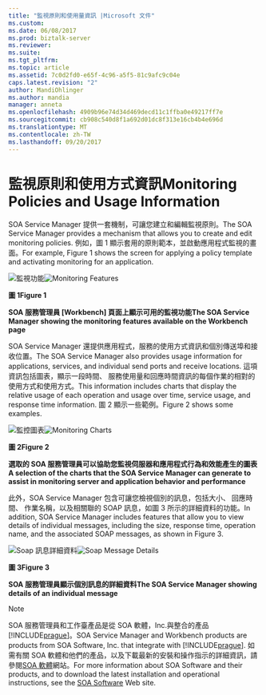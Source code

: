 ```yaml
---
title: "監視原則和使用量資訊 |Microsoft 文件"
ms.custom: 
ms.date: 06/08/2017
ms.prod: biztalk-server
ms.reviewer: 
ms.suite: 
ms.tgt_pltfrm: 
ms.topic: article
ms.assetid: 7c0d2fd0-e65f-4c96-a5f5-81c9afc9c04e
caps.latest.revision: "2"
author: MandiOhlinger
ms.author: mandia
manager: anneta
ms.openlocfilehash: 4909b96e74d34d469decd11c1ffba0e49217ff7e
ms.sourcegitcommit: cb908c540d8f1a692d01dc8f313e16cb4b4e696d
ms.translationtype: MT
ms.contentlocale: zh-TW
ms.lasthandoff: 09/20/2017
---
```

# <a name="monitoring-policies-and-usage-information"></a><span data-ttu-id="87e65-102">監視原則和使用方式資訊</span><span class="sxs-lookup"><span data-stu-id="87e65-102">Monitoring Policies and Usage Information</span></span>
<span data-ttu-id="87e65-103">SOA Service Manager 提供一套機制，可讓您建立和編輯監視原則。</span><span class="sxs-lookup"><span data-stu-id="87e65-103">The SOA Service Manager provides a mechanism that allows you to create and edit monitoring policies.</span></span> <span data-ttu-id="87e65-104">例如，圖 1 顯示套用的原則範本，並啟動應用程式監視的畫面。</span><span class="sxs-lookup"><span data-stu-id="87e65-104">For example, Figure 1 shows the screen for applying a policy template and activating monitoring for an application.</span></span>  
  
 <span data-ttu-id="87e65-105">![監視功能](../esb-toolkit/media/ch9-monitoringfeatures.jpg "Ch9 MonitoringFeatures")</span><span class="sxs-lookup"><span data-stu-id="87e65-105">![Monitoring Features](../esb-toolkit/media/ch9-monitoringfeatures.jpg "Ch9-MonitoringFeatures")</span></span>  
  
 <span data-ttu-id="87e65-106">**圖 1**</span><span class="sxs-lookup"><span data-stu-id="87e65-106">**Figure 1**</span></span>  
  
 <span data-ttu-id="87e65-107">**SOA 服務管理員 [Workbench] 頁面上顯示可用的監視功能**</span><span class="sxs-lookup"><span data-stu-id="87e65-107">**The SOA Service Manager showing the monitoring features available on the Workbench page**</span></span>  
  
 <span data-ttu-id="87e65-108">SOA Service Manager 還提供應用程式，服務的使用方式資訊和個別傳送埠和接收位置。</span><span class="sxs-lookup"><span data-stu-id="87e65-108">The SOA Service Manager also provides usage information for applications, services, and individual send ports and receive locations.</span></span> <span data-ttu-id="87e65-109">這項資訊包括圖表，顯示一段時間、 服務使用量和回應時間資訊的每個作業的相對的使用方式和使用方式。</span><span class="sxs-lookup"><span data-stu-id="87e65-109">This information includes charts that display the relative usage of each operation and usage over time, service usage, and response time information.</span></span> <span data-ttu-id="87e65-110">圖 2 顯示一些範例。</span><span class="sxs-lookup"><span data-stu-id="87e65-110">Figure 2 shows some examples.</span></span>  
  
 <span data-ttu-id="87e65-111">![監控圖表](../esb-toolkit/media/ch9-monitoringcharts.jpg "Ch9 MonitoringCharts")</span><span class="sxs-lookup"><span data-stu-id="87e65-111">![Monitoring Charts](../esb-toolkit/media/ch9-monitoringcharts.jpg "Ch9-MonitoringCharts")</span></span>  
  
 <span data-ttu-id="87e65-112">**圖 2**</span><span class="sxs-lookup"><span data-stu-id="87e65-112">**Figure 2**</span></span>  
  
 <span data-ttu-id="87e65-113">**選取的 SOA 服務管理員可以協助您監視伺服器和應用程式行為和效能產生的圖表**</span><span class="sxs-lookup"><span data-stu-id="87e65-113">**A selection of the charts that the SOA Service Manager can generate to assist in monitoring server and application behavior and performance**</span></span>  
  
 <span data-ttu-id="87e65-114">此外，SOA Service Manager 包含可讓您檢視個別的訊息，包括大小、 回應時間、 作業名稱，以及相關聯的 SOAP 訊息，如圖 3 所示的詳細資料的功能。</span><span class="sxs-lookup"><span data-stu-id="87e65-114">In addition, SOA Service Manager includes features that allow you to view details of individual messages, including the size, response time, operation name, and the associated SOAP messages, as shown in Figure 3.</span></span>  
  
 <span data-ttu-id="87e65-115">![Soap 訊息詳細資料](../esb-toolkit/media/ch9-soapmessagedetails.jpg "Ch9 SoapMessageDetails")</span><span class="sxs-lookup"><span data-stu-id="87e65-115">![Soap Message Details](../esb-toolkit/media/ch9-soapmessagedetails.jpg "Ch9-SoapMessageDetails")</span></span>  
  
 <span data-ttu-id="87e65-116">**圖 3**</span><span class="sxs-lookup"><span data-stu-id="87e65-116">**Figure 3**</span></span>  
  
 <span data-ttu-id="87e65-117">**SOA 服務管理員顯示個別訊息的詳細資料**</span><span class="sxs-lookup"><span data-stu-id="87e65-117">**The SOA Service Manager showing details of an individual message**</span></span>  
  
> [!NOTE]
>  <span data-ttu-id="87e65-118">SOA 服務管理員和工作臺產品是從 SOA 軟體，Inc.與整合的產品[!INCLUDE[prague](../includes/prague-md.md)]。</span><span class="sxs-lookup"><span data-stu-id="87e65-118">SOA Service Manager and Workbench products are products from SOA Software, Inc. that integrate with [!INCLUDE[prague](../includes/prague-md.md)].</span></span> <span data-ttu-id="87e65-119">如需有關 SOA 軟體和他們的產品，以及下載最新的安裝和操作指示的詳細資訊，請參閱[SOA 軟體](http://go.microsoft.com/fwlink/?LinkId=188559)網站。</span><span class="sxs-lookup"><span data-stu-id="87e65-119">For more information about SOA Software and their products, and to download the latest installation and operational instructions, see the [SOA Software](http://go.microsoft.com/fwlink/?LinkId=188559) Web site.</span></span>
